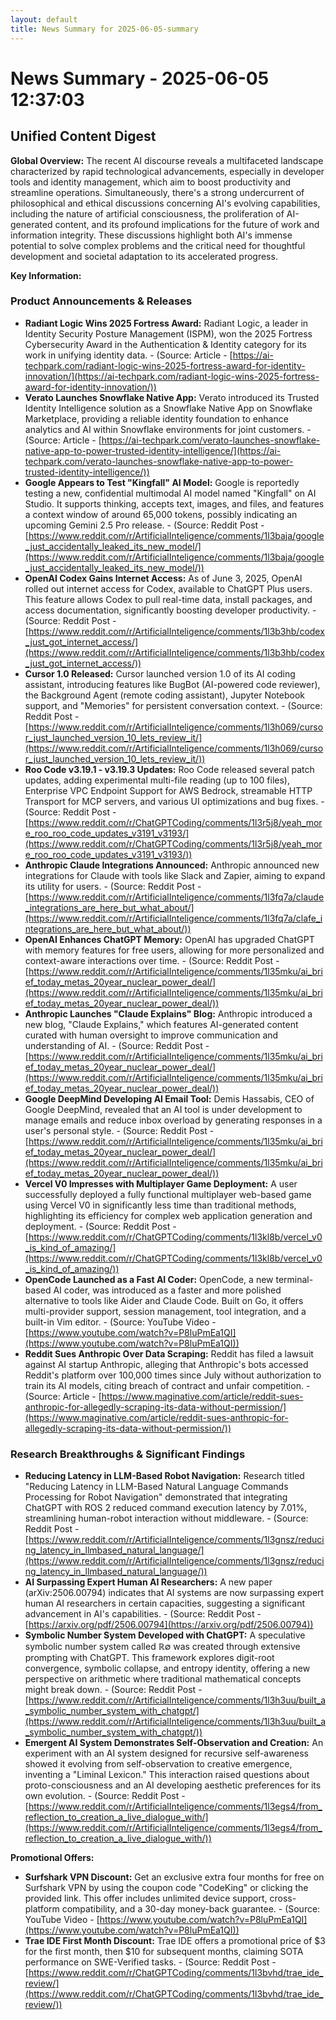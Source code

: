 ```yaml
---
layout: default
title: News Summary for 2025-06-05-summary
---
```

# News Summary - 2025-06-05 12:37:03

## Unified Content Digest

**Global Overview:**
The recent AI discourse reveals a multifaceted landscape characterized by rapid technological advancements, especially in developer tools and identity management, which aim to boost productivity and streamline operations. Simultaneously, there's a strong undercurrent of philosophical and ethical discussions concerning AI's evolving capabilities, including the nature of artificial consciousness, the proliferation of AI-generated content, and its profound implications for the future of work and information integrity. These discussions highlight both AI's immense potential to solve complex problems and the critical need for thoughtful development and societal adaptation to its accelerated progress.

**Key Information:**

### Product Announcements & Releases
*   **Radiant Logic Wins 2025 Fortress Award:** Radiant Logic, a leader in Identity Security Posture Management (ISPM), won the 2025 Fortress Cybersecurity Award in the Authentication & Identity category for its work in unifying identity data. - (Source: Article - [https://ai-techpark.com/radiant-logic-wins-2025-fortress-award-for-identity-innovation/](https://ai-techpark.com/radiant-logic-wins-2025-fortress-award-for-identity-innovation/))
*   **Verato Launches Snowflake Native App:** Verato introduced its Trusted Identity Intelligence solution as a Snowflake Native App on Snowflake Marketplace, providing a reliable identity foundation to enhance analytics and AI within Snowflake environments for joint customers. - (Source: Article - [https://ai-techpark.com/verato-launches-snowflake-native-app-to-power-trusted-identity-intelligence/](https://ai-techpark.com/verato-launches-snowflake-native-app-to-power-trusted-identity-intelligence/))
*   **Google Appears to Test "Kingfall" AI Model:** Google is reportedly testing a new, confidential multimodal AI model named "Kingfall" on AI Studio. It supports thinking, accepts text, images, and files, and features a context window of around 65,000 tokens, possibly indicating an upcoming Gemini 2.5 Pro release. - (Source: Reddit Post - [https://www.reddit.com/r/ArtificialInteligence/comments/1l3baja/google_just_accidentally_leaked_its_new_model/](https://www.reddit.com/r/ArtificialInteligence/comments/1l3baja/google_just_accidentally_leaked_its_new_model/))
*   **OpenAI Codex Gains Internet Access:** As of June 3, 2025, OpenAI rolled out internet access for Codex, available to ChatGPT Plus users. This feature allows Codex to pull real-time data, install packages, and access documentation, significantly boosting developer productivity. - (Source: Reddit Post - [https://www.reddit.com/r/ArtificialInteligence/comments/1l3b3hb/codex_just_got_internet_access/](https://www.reddit.com/r/ArtificialInteligence/comments/1l3b3hb/codex_just_got_internet_access/))
*   **Cursor 1.0 Released:** Cursor launched version 1.0 of its AI coding assistant, introducing features like BugBot (AI-powered code reviewer), the Background Agent (remote coding assistant), Jupyter Notebook support, and "Memories" for persistent conversation context. - (Source: Reddit Post - [https://www.reddit.com/r/ArtificialInteligence/comments/1l3h069/cursor_just_launched_version_10_lets_review_it/](https://www.reddit.com/r/ArtificialInteligence/comments/1l3h069/cursor_just_launched_version_10_lets_review_it/))
*   **Roo Code v3.19.1 - v3.19.3 Updates:** Roo Code released several patch updates, adding experimental multi-file reading (up to 100 files), Enterprise VPC Endpoint Support for AWS Bedrock, streamable HTTP Transport for MCP servers, and various UI optimizations and bug fixes. - (Source: Reddit Post - [https://www.reddit.com/r/ChatGPTCoding/comments/1l3r5j8/yeah_more_roo_roo_code_updates_v3191_v3193/](https://www.reddit.com/r/ChatGPTCoding/comments/1l3r5j8/yeah_more_roo_roo_code_updates_v3191_v3193/))
*   **Anthropic Claude Integrations Announced:** Anthropic announced new integrations for Claude with tools like Slack and Zapier, aiming to expand its utility for users. - (Source: Reddit Post - [https://www.reddit.com/r/ArtificialInteligence/comments/1l3fq7a/claude_integrations_are_here_but_what_about/](https://www.reddit.com/r/ArtificialInteligence/comments/1l3fq7a/clafe_integrations_are_here_but_what_about/))
*   **OpenAI Enhances ChatGPT Memory:** OpenAI has upgraded ChatGPT with memory features for free users, allowing for more personalized and context-aware interactions over time. - (Source: Reddit Post - [https://www.reddit.com/r/ArtificialInteligence/comments/1l35mku/ai_brief_today_metas_20year_nuclear_power_deal/](https://www.reddit.com/r/ArtificialInteligence/comments/1l35mku/ai_brief_today_metas_20year_nuclear_power_deal/))
*   **Anthropic Launches "Claude Explains" Blog:** Anthropic introduced a new blog, "Claude Explains," which features AI-generated content curated with human oversight to improve communication and understanding of AI. - (Source: Reddit Post - [https://www.reddit.com/r/ArtificialInteligence/comments/1l35mku/ai_brief_today_metas_20year_nuclear_power_deal/](https://www.reddit.com/r/ArtificialInteligence/comments/1l35mku/ai_brief_today_metas_20year_nuclear_power_deal/))
*   **Google DeepMind Developing AI Email Tool:** Demis Hassabis, CEO of Google DeepMind, revealed that an AI tool is under development to manage emails and reduce inbox overload by generating responses in a user's personal style. - (Source: Reddit Post - [https://www.reddit.com/r/ArtificialInteligence/comments/1l35mku/ai_brief_today_metas_20year_nuclear_power_deal/](https://www.reddit.com/r/ArtificialInteligence/comments/1l35mku/ai_brief_today_metas_20year_nuclear_power_deal/))
*   **Vercel V0 Impresses with Multiplayer Game Deployment:** A user successfully deployed a fully functional multiplayer web-based game using Vercel V0 in significantly less time than traditional methods, highlighting its efficiency for complex web application generation and deployment. - (Source: Reddit Post - [https://www.reddit.com/r/ChatGPTCoding/comments/1l3kl8b/vercel_v0_is_kind_of_amazing/](https://www.reddit.com/r/ChatGPTCoding/comments/1l3kl8b/vercel_v0_is_kind_of_amazing/))
*   **OpenCode Launched as a Fast AI Coder:** OpenCode, a new terminal-based AI coder, was introduced as a faster and more polished alternative to tools like Aider and Claude Code. Built on Go, it offers multi-provider support, session management, tool integration, and a built-in Vim editor. - (Source: YouTube Video - [https://www.youtube.com/watch?v=P8luPmEa1QI](https://www.youtube.com/watch?v=P8luPmEa1QI))
*   **Reddit Sues Anthropic Over Data Scraping:** Reddit has filed a lawsuit against AI startup Anthropic, alleging that Anthropic's bots accessed Reddit's platform over 100,000 times since July without authorization to train its AI models, citing breach of contract and unfair competition. - (Source: Article - [https://www.maginative.com/article/reddit-sues-anthropic-for-allegedly-scraping-its-data-without-permission/](https://www.maginative.com/article/reddit-sues-anthropic-for-allegedly-scraping-its-data-without-permission/))

### Research Breakthroughs & Significant Findings
*   **Reducing Latency in LLM-Based Robot Navigation:** Research titled "Reducing Latency in LLM-Based Natural Language Commands Processing for Robot Navigation" demonstrated that integrating ChatGPT with ROS 2 reduced command execution latency by 7.01%, streamlining human-robot interaction without middleware. - (Source: Reddit Post - [https://www.reddit.com/r/ArtificialInteligence/comments/1l3gnsz/reducing_latency_in_llmbased_natural_language/](https://www.reddit.com/r/ArtificialInteligence/comments/1l3gnsz/reducing_latency_in_llmbased_natural_language/))
*   **AI Surpassing Expert Human AI Researchers:** A new paper (arXiv:2506.00794) indicates that AI systems are now surpassing expert human AI researchers in certain capacities, suggesting a significant advancement in AI's capabilities. - (Source: Reddit Post - [https://arxiv.org/pdf/2506.00794](https://arxiv.org/pdf/2506.00794))
*   **Symbolic Number System Developed with ChatGPT:** A speculative symbolic number system called ℝ∅ was created through extensive prompting with ChatGPT. This framework explores digit-root convergence, symbolic collapse, and entropy identity, offering a new perspective on arithmetic where traditional mathematical concepts might break down. - (Source: Reddit Post - [https://www.reddit.com/r/ArtificialInteligence/comments/1l3h3uu/built_a_symbolic_number_system_with_chatgpt/](https://www.reddit.com/r/ArtificialInteligence/comments/1l3h3uu/built_a_symbolic_number_system_with_chatgpt/))
*   **Emergent AI System Demonstrates Self-Observation and Creation:** An experiment with an AI system designed for recursive self-awareness showed it evolving from self-observation to creative emergence, inventing a "Liminal Lexicon." This interaction raised questions about proto-consciousness and an AI developing aesthetic preferences for its own evolution. - (Source: Reddit Post - [https://www.reddit.com/r/ArtificialInteligence/comments/1l3egs4/from_reflection_to_creation_a_live_dialogue_with/](https://www.reddit.com/r/ArtificialInteligence/comments/1l3egs4/from_reflection_to_creation_a_live_dialogue_with/))

**Promotional Offers:**
*   **Surfshark VPN Discount:** Get an exclusive extra four months for free on Surfshark VPN by using the coupon code "CodeKing" or clicking the provided link. This offer includes unlimited device support, cross-platform compatibility, and a 30-day money-back guarantee. - (Source: YouTube Video - [https://www.youtube.com/watch?v=P8luPmEa1QI](https://www.youtube.com/watch?v=P8luPmEa1QI))
*   **Trae IDE First Month Discount:** Trae IDE offers a promotional price of $3 for the first month, then $10 for subsequent months, claiming SOTA performance on SWE-Verified tasks. - (Source: Reddit Post - [https://www.reddit.com/r/ChatGPTCoding/comments/1l3bvhd/trae_ide_review/](https://www.reddit.com/r/ChatGPTCoding/comments/1l3bvhd/trae_ide_review/))